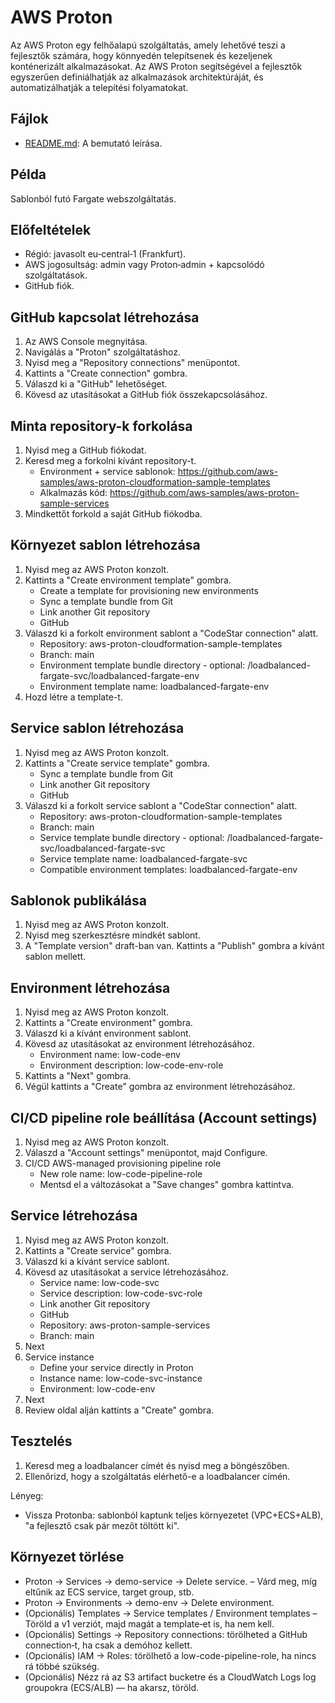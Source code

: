 # AWS Proton

Az AWS Proton egy felhőalapú szolgáltatás, amely lehetővé teszi a fejlesztők számára, hogy könnyedén telepítsenek és kezeljenek konténerizált alkalmazásokat. Az AWS Proton segítségével a fejlesztők egyszerűen definiálhatják az alkalmazások architektúráját, és automatizálhatják a telepítési folyamatokat.

## Fájlok

- [README.md](README.md): A bemutató leírása.

## Példa

Sablonból futó Fargate webszolgáltatás.


## Előfeltételek

- Régió: javasolt eu‑central‑1 (Frankfurt).
- AWS jogosultság: admin vagy Proton‑admin + kapcsolódó szolgáltatások.
- GitHub fiók.

## GitHub kapcsolat létrehozása

1. Az AWS Console megnyitása.
2. Navigálás a "Proton" szolgáltatáshoz.
3. Nyisd meg a "Repository connections" menüpontot.
4. Kattints a "Create connection" gombra.
5. Válaszd ki a "GitHub" lehetőséget.
6. Kövesd az utasításokat a GitHub fiók összekapcsolásához.


## Minta repository-k forkolása

1. Nyisd meg a GitHub fiókodat.
2. Keresd meg a forkolni kívánt repository-t.
    - Environment + service sablonok: https://github.com/aws-samples/aws-proton-cloudformation-sample-templates
    - Alkalmazás kód: https://github.com/aws-samples/aws-proton-sample-services
3. Mindkettőt forkold a saját GitHub fiókodba.

## Környezet sablon létrehozása

1. Nyisd meg az AWS Proton konzolt.
2. Kattints a "Create environment template" gombra.
    - Create a template for provisioning new environments
    - Sync a template bundle from Git
    - Link another Git repository
    - GitHub  
3. Válaszd ki a forkolt environment sablont a "CodeStar connection" alatt.
    - Repository: aws-proton-cloudformation-sample-templates
    - Branch: main
    - Environment template bundle directory - optional: /loadbalanced-fargate-svc/loadbalanced-fargate-env
    - Environment template name: loadbalanced-fargate-env
4. Hozd létre a template-t.


## Service sablon létrehozása

1. Nyisd meg az AWS Proton konzolt.
2. Kattints a "Create service template" gombra.
    - Sync a template bundle from Git
    - Link another Git repository
    - GitHub
3. Válaszd ki a forkolt service sablont a "CodeStar connection" alatt.
    - Repository: aws-proton-cloudformation-sample-templates
    - Branch: main
    - Service template bundle directory - optional: /loadbalanced-fargate-svc/loadbalanced-fargate-svc
    - Service template name: loadbalanced-fargate-svc
    - Compatible environment templates: loadbalanced-fargate-env


## Sablonok publikálása

1. Nyisd meg az AWS Proton konzolt.
2. Nyisd meg szerkesztésre mindkét sablont.
3. A "Template version" draft-ban van. Kattints a "Publish" gombra a kívánt sablon mellett.

## Environment létrehozása

1. Nyisd meg az AWS Proton konzolt.
2. Kattints a "Create environment" gombra.
3. Válaszd ki a kívánt environment sablont.
4. Kövesd az utasításokat az environment létrehozásához.
    - Environment name: low-code-env
    - Environment description: low-code-env-role
5. Kattints a "Next" gombra.
6. Végül kattints a "Create" gombra az environment létrehozásához.

## CI/CD pipeline role beállítása (Account settings)

1. Nyisd meg az AWS Proton konzolt.
2. Válaszd a "Account settings" menüpontot, majd Configure.
3. CI/CD AWS-managed provisioning pipeline role
    - New role name: low-code-pipeline-role
    - Mentsd el a változásokat a "Save changes" gombra kattintva.

## Service létrehozása

1. Nyisd meg az AWS Proton konzolt.
2. Kattints a "Create service" gombra.
3. Válaszd ki a kívánt service sablont.
4. Kövesd az utasításokat a service létrehozásához.
    - Service name: low-code-svc
    - Service description: low-code-svc-role
    - Link another Git repository
    - GitHub
    - Repository: aws-proton-sample-services
    - Branch: main
5. Next
6. Service instance
    - Define your service directly in Proton
    - Instance name: low-code-svc-instance
    - Environment: low-code-env
7. Next
8. Review oldal alján kattints a "Create" gombra.


## Tesztelés

1. Keresd meg a loadbalancer címét és nyisd meg a böngészőben.
2. Ellenőrizd, hogy a szolgáltatás elérhető-e a loadbalancer címén.

Lényeg: 
- Vissza Protonba: sablonból kaptunk teljes környezetet (VPC+ECS+ALB), "a fejlesztő csak pár mezőt töltött ki".


## Környezet törlése

- Proton → Services → demo-service → Delete service.
– Várd meg, míg eltűnik az ECS service, target group, stb.
- Proton → Environments → demo-env → Delete environment.
- (Opcionális) Templates → Service templates / Environment templates
– Töröld a v1 verziót, majd magát a template‑et is, ha nem kell.
- (Opcionális) Settings → Repository connections: törölheted a GitHub connection‑t, ha csak a demóhoz kellett.
- (Opcionális) IAM → Roles: törölhető a low-code-pipeline-role, ha nincs rá többé szükség.
- (Opcionális) Nézz rá az S3 artifact bucketre és a CloudWatch Logs log groupokra (ECS/ALB) — ha akarsz, töröld.

